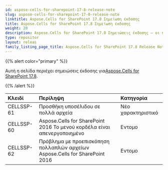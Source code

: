 ```yaml
---
id: aspose-cells-for-sharepoint-17-8-release-note
slug: aspose-cells-for-sharepoint-17-8-release-note
linktitle: Aspose.Cells for SharePoint 17.8 Σημείωση έκδοσης
title: Aspose.Cells for SharePoint 17.8 Σημείωση έκδοσης
weight: 20
description: Aspose.Cells for SharePoint 17.8 Σημειώσεις έκδοσης – οι πιο πρόσφατες ενημερώσεις και επιδιορθώσεις
type: repositor
layout: releas
family_listing_page_title: Aspose.Cells for SharePoint 17.8 Release Note
---
```

{{% alert color="primary" %}} 

 Αυτή η σελίδα περιέχει σημειώσεις έκδοσης για[Aspose.Cells for SharePoint 17.8](https://releases.aspose.com/cells/sharepoint/new-releases/-aspose.cells-for-sharepoint-17.8/).

{{% /alert %}} 

|**Κλειδί**|**Περίληψη**|**Κατηγορία**|
| :- | :- | :- |
|CELLSSP-61|Προσθήκη υποσέλιδου σε πολλά αρχεία|Νέο χαρακτηριστικό|
|CELLSSP-60|Aspose.Cells for SharePoint 2016 Το μενού κορδέλα είναι απενεργοποιημένο|Εντομο|
|CELLSSP-62|Πρόβλημα με προεπισκόπηση πολλαπλών αρχείων Aspose.Cells for SharePoint 2016|Εντομο|

